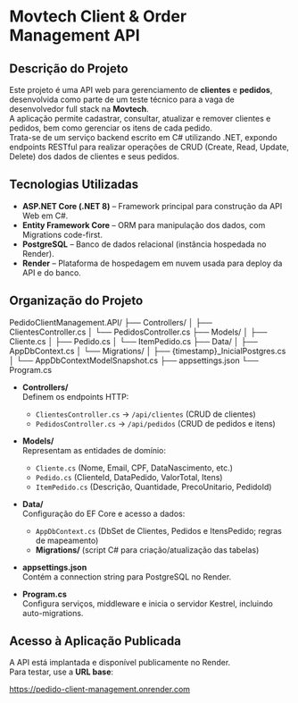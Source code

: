 # Movtech Client & Order Management API

## Descrição do Projeto

Este projeto é uma API web para gerenciamento de **clientes** e **pedidos**, desenvolvida como parte de um teste técnico para a vaga de desenvolvedor full stack na **Movtech**.  
A aplicação permite cadastrar, consultar, atualizar e remover clientes e pedidos, bem como gerenciar os itens de cada pedido.  
Trata-se de um serviço backend escrito em C# utilizando .NET, expondo endpoints RESTful para realizar operações de CRUD (Create, Read, Update, Delete) dos dados de clientes e seus pedidos.

## Tecnologias Utilizadas

- **ASP.NET Core (.NET 8)** – Framework principal para construção da API Web em C#.  
- **Entity Framework Core** – ORM para manipulação dos dados, com Migrations code-first.  
- **PostgreSQL** – Banco de dados relacional (instância hospedada no Render).  
- **Render** – Plataforma de hospedagem em nuvem usada para deploy da API e do banco.

## Organização do Projeto
PedidoClientManagement.API/
├── Controllers/
│ ├── ClientesController.cs
│ └── PedidosController.cs
├── Models/
│ ├── Cliente.cs
│ ├── Pedido.cs
│ └── ItemPedido.cs
├── Data/
│ ├── AppDbContext.cs
│ └── Migrations/
│ ├── {timestamp}_InicialPostgres.cs
│ └── AppDbContextModelSnapshot.cs
├── appsettings.json
└── Program.cs


- **Controllers/**  
  Definem os endpoints HTTP:  
  - `ClientesController.cs` → `/api/clientes` (CRUD de clientes)  
  - `PedidosController.cs` → `/api/pedidos` (CRUD de pedidos e itens)

- **Models/**  
  Representam as entidades de domínio:  
  - `Cliente.cs` (Nome, Email, CPF, DataNascimento, etc.)  
  - `Pedido.cs` (ClienteId, DataPedido, ValorTotal, Itens)  
  - `ItemPedido.cs` (Descrição, Quantidade, PrecoUnitario, PedidoId)

- **Data/**  
  Configuração do EF Core e acesso a dados:  
  - `AppDbContext.cs` (DbSet de Clientes, Pedidos e ItensPedido; regras de mapeamento)  
  - **Migrations/** (script C# para criação/atualização das tabelas)

- **appsettings.json**  
  Contém a connection string para PostgreSQL no Render.

- **Program.cs**  
  Configura serviços, middleware e inicia o servidor Kestrel, incluindo auto-migrations.

## Acesso à Aplicação Publicada

A API está implantada e disponível publicamente no Render.  
Para testar, use a **URL base**:

https://pedido-client-management.onrender.com
